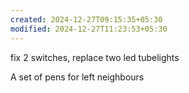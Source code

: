 ```yaml
---
created: 2024-12-27T09:15:35+05:30
modified: 2024-12-27T11:23:53+05:30
---
```


fix 2 switches, replace two led tubelights

A set of pens for left neighbours

